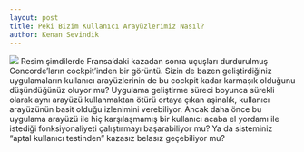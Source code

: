 ```yaml
---
layout: post
title: Peki Bizim Kullanıcı Arayüzlerimiz Nasıl?
author: Kenan Sevindik
---
```


![](http://kenansevindik.com/assets/images/our_ux_experience.jpeg)
Resim şimdilerde Fransa’daki kazadan sonra uçuşları durdurulmuş Concorde’ların cockpit’inden bir görüntü. Sizin de bazen 
geliştirdiğiniz uygulamaların kullanıcı arayüzlerinin de bu cockpit kadar karmaşık olduğunu düşündüğünüz oluyor mu? 
Uygulama geliştirme süreci boyunca sürekli olarak aynı arayüzü kullanmaktan ötürü ortaya çıkan aşinalık, kullanıcı 
arayüzünün basit olduğu izlenimini verebiliyor. Ancak daha önce bu uygulama arayüzü ile hiç karşılaşmamış bir kullanıcı 
acaba el yordamı ile istediği fonksiyonaliyeti çalıştırmayı başarabiliyor mu? Ya da sisteminiz “aptal kullanıcı testinden” 
kazasız belasız geçebiliyor mu?
